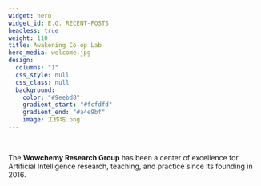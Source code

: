 ```yaml
---
widget: hero
widget_id: E.G. RECENT-POSTS
headless: true
weight: 110
title: Awakening Co-op Lab
hero_media: welcome.jpg
design:
  columns: "1"
  css_style: null
  css_class: null
  background:
    color: "#9eebd8"
    gradient_start: "#fcfdfd"
    gradient_end: "#a4e9bf"
    image: 工作坊.png
---
```


<br>

The **Wowchemy Research Group** has been a center of excellence for Artificial Intelligence research, teaching, and practice since its founding in 2016.
